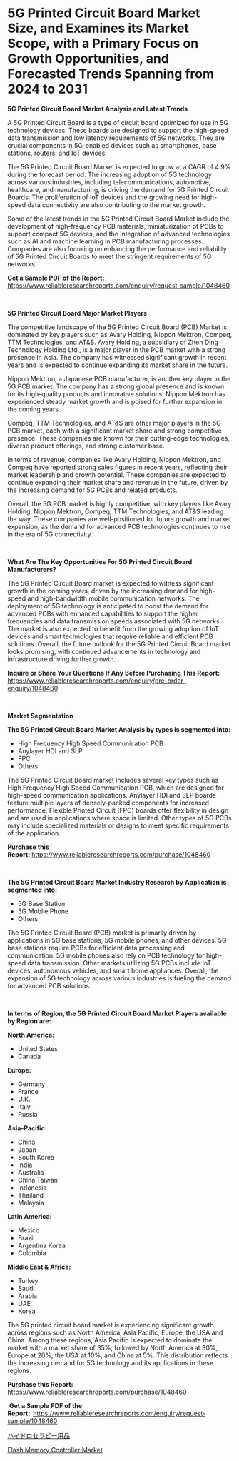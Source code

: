 <p><h1>5G Printed Circuit Board Market Size, and Examines its Market Scope, with a Primary Focus on Growth Opportunities, and Forecasted Trends Spanning from 2024 to 2031</h1></p><p><strong>5G Printed Circuit Board Market Analysis and Latest Trends</strong></p>
<p><p>A 5G Printed Circuit Board is a type of circuit board optimized for use in 5G technology devices. These boards are designed to support the high-speed data transmission and low latency requirements of 5G networks. They are crucial components in 5G-enabled devices such as smartphones, base stations, routers, and IoT devices.</p><p>The 5G Printed Circuit Board Market is expected to grow at a CAGR of 4.9% during the forecast period. The increasing adoption of 5G technology across various industries, including telecommunications, automotive, healthcare, and manufacturing, is driving the demand for 5G Printed Circuit Boards. The proliferation of IoT devices and the growing need for high-speed data connectivity are also contributing to the market growth.</p><p>Some of the latest trends in the 5G Printed Circuit Board Market include the development of high-frequency PCB materials, miniaturization of PCBs to support compact 5G devices, and the integration of advanced technologies such as AI and machine learning in PCB manufacturing processes. Companies are also focusing on enhancing the performance and reliability of 5G Printed Circuit Boards to meet the stringent requirements of 5G networks.</p></p>
<p><strong>Get a Sample PDF of the Report:&nbsp;</strong> <a href="https://www.reliableresearchreports.com/enquiry/request-sample/1048460">https://www.reliableresearchreports.com/enquiry/request-sample/1048460</a></p>
<p>&nbsp;</p>
<p><strong>5G Printed Circuit Board Major Market Players</strong></p>
<p><p>The competitive landscape of the 5G Printed Circuit Board (PCB) Market is dominated by key players such as Avary Holding, Nippon Mektron, Compeq, TTM Technologies, and AT&S. Avary Holding, a subsidiary of Zhen Ding Technology Holding Ltd., is a major player in the PCB market with a strong presence in Asia. The company has witnessed significant growth in recent years and is expected to continue expanding its market share in the future.</p><p>Nippon Mektron, a Japanese PCB manufacturer, is another key player in the 5G PCB market. The company has a strong global presence and is known for its high-quality products and innovative solutions. Nippon Mektron has experienced steady market growth and is poised for further expansion in the coming years.</p><p>Compeq, TTM Technologies, and AT&S are other major players in the 5G PCB market, each with a significant market share and strong competitive presence. These companies are known for their cutting-edge technologies, diverse product offerings, and strong customer base.</p><p>In terms of revenue, companies like Avary Holding, Nippon Mektron, and Compeq have reported strong sales figures in recent years, reflecting their market leadership and growth potential. These companies are expected to continue expanding their market share and revenue in the future, driven by the increasing demand for 5G PCBs and related products.</p><p>Overall, the 5G PCB market is highly competitive, with key players like Avary Holding, Nippon Mektron, Compeq, TTM Technologies, and AT&S leading the way. These companies are well-positioned for future growth and market expansion, as the demand for advanced PCB technologies continues to rise in the era of 5G connectivity.</p></p>
<p>&nbsp;</p>
<p><strong>What Are The Key Opportunities For 5G Printed Circuit Board Manufacturers?</strong></p>
<p><p>The 5G Printed Circuit Board market is expected to witness significant growth in the coming years, driven by the increasing demand for high-speed and high-bandwidth mobile communication networks. The deployment of 5G technology is anticipated to boost the demand for advanced PCBs with enhanced capabilities to support the higher frequencies and data transmission speeds associated with 5G networks. The market is also expected to benefit from the growing adoption of IoT devices and smart technologies that require reliable and efficient PCB solutions. Overall, the future outlook for the 5G Printed Circuit Board market looks promising, with continued advancements in technology and infrastructure driving further growth.</p></p>
<p><strong>Inquire or Share Your Questions If Any Before Purchasing This Report:</strong> <a href="https://www.reliableresearchreports.com/enquiry/pre-order-enquiry/1048460">https://www.reliableresearchreports.com/enquiry/pre-order-enquiry/1048460</a></p>
<p>&nbsp;</p>
<p><strong>Market Segmentation</strong></p>
<p><strong>The 5G Printed Circuit Board Market Analysis by types is segmented into:</strong></p>
<p><ul><li>High Frequency High Speed Communication PCB</li><li>Anylayer HDI and SLP</li><li>FPC</li><li>Others</li></ul></p>
<p><p>The 5G Printed Circuit Board market includes several key types such as High Frequency High Speed Communication PCB, which are designed for high-speed communication applications. Anylayer HDI and SLP boards feature multiple layers of densely-packed components for increased performance. Flexible Printed Circuit (FPC) boards offer flexibility in design and are used in applications where space is limited. Other types of 5G PCBs may include specialized materials or designs to meet specific requirements of the application.</p></p>
<p><strong>Purchase this Report:&nbsp;</strong><a href="https://www.reliableresearchreports.com/purchase/1048460">https://www.reliableresearchreports.com/purchase/1048460</a></p>
<p>&nbsp;</p>
<p><strong>The 5G Printed Circuit Board Market Industry Research by Application is segmented into:</strong></p>
<p><ul><li>5G Base Station</li><li>5G Moblie Phone</li><li>Others</li></ul></p>
<p><p>The 5G Printed Circuit Board (PCB) market is primarily driven by applications in 5G base stations, 5G mobile phones, and other devices. 5G base stations require PCBs for efficient data processing and communication. 5G mobile phones also rely on PCB technology for high-speed data transmission. Other markets utilizing 5G PCBs include IoT devices, autonomous vehicles, and smart home appliances. Overall, the expansion of 5G technology across various industries is fueling the demand for advanced PCB solutions.</p></p>
<p>&nbsp;</p>
<p><strong>In terms of Region, the 5G Printed Circuit Board Market Players available by Region are:</strong></p>
<p>
    <p> <strong> North America: </strong>
        <ul>
            <li>United States</li>
            <li>Canada</li>
        </ul>
        </p> 
    <p> <strong> Europe: </strong>
        <ul>
            <li>Germany</li>
            <li>France</li>
            <li>U.K.</li>
            <li>Italy</li>
            <li>Russia</li>
        </ul>
        </p> 
    <p> <strong> Asia-Pacific: </strong>
        <ul>
            <li>China</li>
            <li>Japan</li>
            <li>South Korea</li>
            <li>India</li>
            <li>Australia</li>
            <li>China Taiwan</li>
            <li>Indonesia</li>
            <li>Thailand</li>
            <li>Malaysia</li>
        </ul>
        </p> 
    <p> <strong> Latin America: </strong>
        <ul>
            <li>Mexico</li>
            <li>Brazil</li>
            <li>Argentina Korea</li>
            <li>Colombia</li>
        </ul>
        </p> 
    <p> <strong> Middle East & Africa: </strong>
        <ul>
            <li>Turkey</li>
            <li>Saudi</li>
            <li>Arabia</li>
            <li>UAE</li>
            <li>Korea</li>
        </ul>
    </p>
    </p>
<p><p>The 5G printed circuit board market is experiencing significant growth across regions such as North America, Asia Pacific, Europe, the USA and China. Among these regions, Asia Pacific is expected to dominate the market with a market share of 35%, followed by North America at 30%, Europe at 20%, the USA at 10%, and China at 5%. This distribution reflects the increasing demand for 5G technology and its applications in these regions.</p></p>
<p><strong>Purchase this Report: </strong><a href="https://www.reliableresearchreports.com/purchase/1048460">https://www.reliableresearchreports.com/purchase/1048460</a></p>
<p>&nbsp;<strong>Get a Sample PDF of the Report:&nbsp;&nbsp;</strong><a href="https://www.reliableresearchreports.com/enquiry/request-sample/1048460">https://www.reliableresearchreports.com/enquiry/request-sample/1048460</a></p>
<p><strong></strong></p>
<p><p><a href="https://github.com/lababdou/Market-Research-Report-List-3/blob/main/121358711456.md">ハイドロセラピー用品</a></p><p><a href="https://github.com/NorbertYates/Market-Research-Report-List-4/blob/main/flash-memory-controller-market.md">Flash Memory Controller Market</a></p></p>